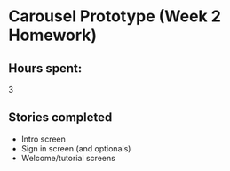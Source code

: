 # Carousel Prototype (Week 2 Homework)
## Hours spent:
3

## Stories completed
- Intro screen
- Sign in screen (and optionals)
- Welcome/tutorial screens

